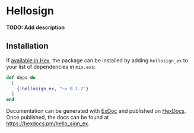 # Hellosign

**TODO: Add description**

## Installation

If [available in Hex](https://hex.pm/docs/publish), the package can be installed
by adding `hellosign_ex` to your list of dependencies in `mix.exs`:

```elixir
def deps do
  [
    {:hellosign_ex, "~> 0.1.2"}
  ]
end
```

Documentation can be generated with [ExDoc](https://github.com/elixir-lang/ex_doc)
and published on [HexDocs](https://hexdocs.pm). Once published, the docs can
be found at <https://hexdocs.pm/hello_sign_ex>.

